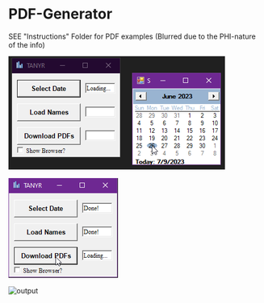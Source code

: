 # PDF-Generator
SEE "Instructions" Folder for PDF examples (Blurred due to the PHI-nature of the info)

![1](https://github.com/Connor9994/PDF-Generator/blob/main/Photos/1.png)

![2](https://github.com/Connor9994/PDF-Generator/blob/main/Photos/2.png)

![output](https://github.com/Connor9994/PDF-Generator/assets/39637206/610e6c8c-bb20-4ce2-8e4e-866baacf5d15)
